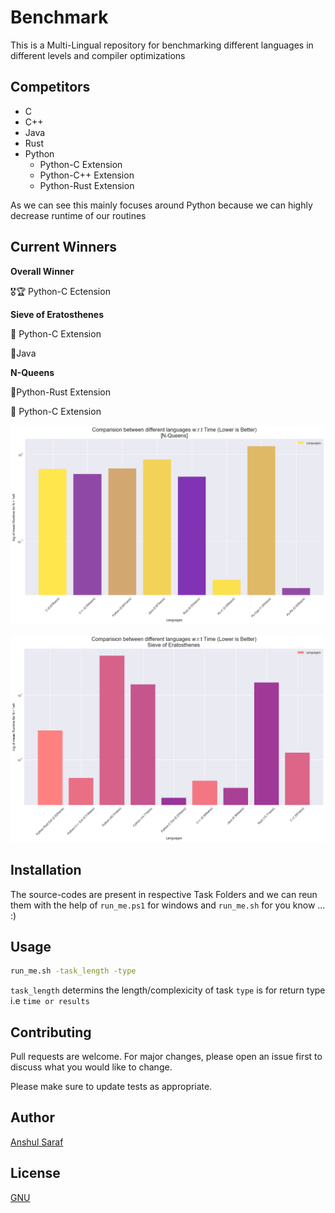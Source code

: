 
# Benchmark

This is a Multi-Lingual repository for benchmarking different languages in different levels and compiler optimizations 

## Competitors
* C
* C++
* Java
* Rust
* Python
   * Python-C Extension
   * Python-C++ Extension
   * Python-Rust Extension

As we can see this mainly focuses around Python because we can highly decrease runtime of our routines

## Current Winners
**Overall Winner**

:medal_military::trophy: Python-C Ectension

**Sieve of Eratosthenes** 

   :1st_place_medal: Python-C Extension

   :2nd_place_medal:Java


**N-Queens**

   :1st_place_medal:Python-Rust Extension

   :2nd_place_medal: Python-C Extension




![N-Queens](https://github.com/sarafanshul/Benchmarking/blob/master/N_Queens/final.png)


![Prime-Sieve](https://github.com/sarafanshul/Benchmarking/blob/master/Prime_Sieve/final.png)


## Installation
The source-codes are present in respective Task Folders and we can reun them with the help of `run_me.ps1` for windows and `run_me.sh` for you know ... :)


## Usage

```bash
run_me.sh -task_length -type
```
`task_length` determins the length/complexicity of task
`type` is for return type i.e ```time or results```



## Contributing
Pull requests are welcome. For major changes, please open an issue first to discuss what you would like to change.

Please make sure to update tests as appropriate.

## Author
[Anshul Saraf](https://github.com/sarafanshul)
## License
[GNU](https://www.gnu.org/licenses/gpl-3.0.en.html)